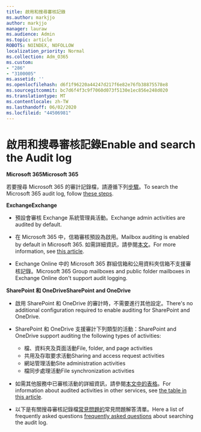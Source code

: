 ```yaml
---
title: 啟用和搜尋審核記錄
ms.author: markjjo
author: markjjo
manager: lauraw
ms.audience: Admin
ms.topic: article
ROBOTS: NOINDEX, NOFOLLOW
localization_priority: Normal
ms.collection: Adm_O365
ms.custom:
- "286"
- "3100005"
ms.assetid: ''
ms.openlocfilehash: d6f1f96220a44247d217f6e82e76fb38875578e8
ms.sourcegitcommit: bc7d6f4f3c9f7060d073f5130e1ec856e248d020
ms.translationtype: MT
ms.contentlocale: zh-TW
ms.lasthandoff: 06/02/2020
ms.locfileid: "44506981"
---
```

# <a name="enable-and-search-the-audit-log"></a><span data-ttu-id="0362f-102">啟用和搜尋審核記錄</span><span class="sxs-lookup"><span data-stu-id="0362f-102">Enable and search the Audit log</span></span>

<span data-ttu-id="0362f-103">**Microsoft 365**</span><span class="sxs-lookup"><span data-stu-id="0362f-103">**Microsoft 365**</span></span>

<span data-ttu-id="0362f-104">若要搜尋 Microsoft 365 的審計記錄檔，請遵循下列[步驟](https://docs.microsoft.com/microsoft-365/compliance/search-the-audit-log-in-security-and-compliance#search-the-audit-log)。</span><span class="sxs-lookup"><span data-stu-id="0362f-104">To search the Microsoft 365 audit log, follow [these steps](https://docs.microsoft.com/microsoft-365/compliance/search-the-audit-log-in-security-and-compliance#search-the-audit-log).</span></span>

<span data-ttu-id="0362f-105">**Exchange**</span><span class="sxs-lookup"><span data-stu-id="0362f-105">**Exchange**</span></span>

- <span data-ttu-id="0362f-106">預設會審核 Exchange 系統管理員活動。</span><span class="sxs-lookup"><span data-stu-id="0362f-106">Exchange admin activities are audited by default.</span></span>

- <span data-ttu-id="0362f-107">在 Microsoft 365 中，信箱審核預設為啟用。</span><span class="sxs-lookup"><span data-stu-id="0362f-107">Mailbox auditing is enabled by default in Microsoft 365.</span></span> <span data-ttu-id="0362f-108">如需詳細資訊，請參閱[本文](https://docs.microsoft.com/microsoft-365/compliance/enable-mailbox-auditing)。</span><span class="sxs-lookup"><span data-stu-id="0362f-108">For more information, see  [this article](https://docs.microsoft.com/microsoft-365/compliance/enable-mailbox-auditing).</span></span>

- <span data-ttu-id="0362f-109">Exchange Online 中的 Microsoft 365 群組信箱和公用資料夾信箱不支援審核記錄。</span><span class="sxs-lookup"><span data-stu-id="0362f-109">Microsoft 365 Group mailboxes and public folder mailboxes in Exchange Online don't support audit logging.</span></span>

<span data-ttu-id="0362f-110">**SharePoint 和 OneDrive**</span><span class="sxs-lookup"><span data-stu-id="0362f-110">**SharePoint and OneDrive**</span></span>

- <span data-ttu-id="0362f-111">啟用 SharePoint 和 OneDrive 的審計時，不需要進行其他設定。</span><span class="sxs-lookup"><span data-stu-id="0362f-111">There's no additional configuration required to enable auditing for SharePoint and OneDrive.</span></span>

- <span data-ttu-id="0362f-112">SharePoint 和 OneDrive 支援審計下列類型的活動：</span><span class="sxs-lookup"><span data-stu-id="0362f-112">SharePoint and OneDrive support auditing the following types of activities:</span></span>

    - <span data-ttu-id="0362f-113">檔、資料夾及頁面活動</span><span class="sxs-lookup"><span data-stu-id="0362f-113">File, folder, and page activities</span></span>
    - <span data-ttu-id="0362f-114">共用及存取要求活動</span><span class="sxs-lookup"><span data-stu-id="0362f-114">Sharing and access request activities</span></span>
    - <span data-ttu-id="0362f-115">網站管理活動</span><span class="sxs-lookup"><span data-stu-id="0362f-115">Site administration activities</span></span>
    - <span data-ttu-id="0362f-116">檔同步處理活動</span><span class="sxs-lookup"><span data-stu-id="0362f-116">File synchronization activities</span></span>

- <span data-ttu-id="0362f-117">如需其他服務中已審核活動的詳細資訊，請參閱[本文中的表格](https://docs.microsoft.com/microsoft-365/compliance/search-the-audit-log-in-security-and-compliance#audited-activities)。</span><span class="sxs-lookup"><span data-stu-id="0362f-117">For information about audited activities in other services, see  [the table in this article](https://docs.microsoft.com/microsoft-365/compliance/search-the-audit-log-in-security-and-compliance#audited-activities).</span></span>

- <span data-ttu-id="0362f-118">以下是有關搜尋審核記錄檔[常見問題的](https://docs.microsoft.com/microsoft-365/compliance/search-the-audit-log-in-security-and-compliance#frequently-asked-questions)常見問題解答清單。</span><span class="sxs-lookup"><span data-stu-id="0362f-118">Here a list of frequently asked questions [frequently asked questions](https://docs.microsoft.com/microsoft-365/compliance/search-the-audit-log-in-security-and-compliance#frequently-asked-questions) about searching the audit log.</span></span>